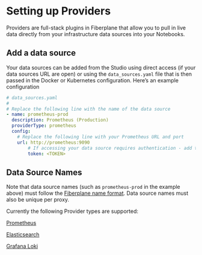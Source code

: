 # Setting up Providers

Providers are full-stack plugins in Fiberplane that allow you to pull in live data directly from your infrastructure data sources into your Notebooks.

## Add a data source

Your data sources can be added from the Studio using direct access (if your data sources URL are open) or using the `data_sources.yaml` file that is then passed in the Docker or Kubernetes configuration. Here’s an example configuration

```yaml
# data_sources.yaml
#
# Replace the following line with the name of the data source
- name: prometheus-prod
  description: Prometheus (Production)
  providerType: prometheus
  config:
    # Replace the following line with your Prometheus URL and port
    url: http://prometheus:9090
		# If accessing your data source requires authentication - add the token below
		token: <TOKEN>
```

## Data Source Names

Note that data source names (such as `prometheus-prod` in the example above) must follow the [Fiberplane name format](Configuration%20help%20FAQ%2018941c30bc32404785f767ab1892c0ce.md). Data source names must also be unique per proxy.

Currently the following Provider types are supported:

[Prometheus](Setting%20up%20Providers%20d28e28323f40453abee907f37dbfd2fb/Prometheus%208a01211885ac42659637a274d6b4c38d.md)

[Elasticsearch](Setting%20up%20Providers%20d28e28323f40453abee907f37dbfd2fb/Elasticsearch%2067e7fae5cc4041a2bd1c894085d86141.md)

[Grafana Loki](Setting%20up%20Providers%20d28e28323f40453abee907f37dbfd2fb/Grafana%20Loki%20108c2f8f54ae49ba8f67fd527f1149c8.md)